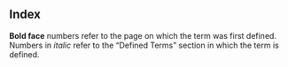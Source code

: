 <h2 id="filepos5522380">Index</h2>
<p><strong>Bold face</strong> numbers refer to the page on which the term was first defined. Numbers in <em>italic</em> refer to the “Defined Terms” section in which the term is defined.</p>
